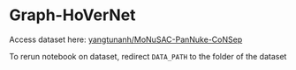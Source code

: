 # Graph-HoVerNet

Access dataset here: [yangtunanh/MoNuSAC-PanNuke-CoNSep](https://www.kaggle.com/datasets/yangtunanh/monusac-pannuke-consep/data)

To rerun notebook on dataset, redirect `DATA_PATH` to the folder of the dataset
